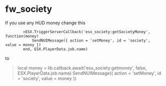 # fw_society

If you use any HUD money change this

  			>ESX.TriggerServerCallback('esx_society:getSocietyMoney', function(money)
  				SendNUIMessage({ action = 'setMoney', id = 'society', value = money })
  			end, ESX.PlayerData.job.name)

to

>local money = lib.callback.await('esx_society:getmoney', false, ESX.PlayerData.job.name)
>SendNUIMessage({ action = 'setMoney', id = 'society', value = money })
